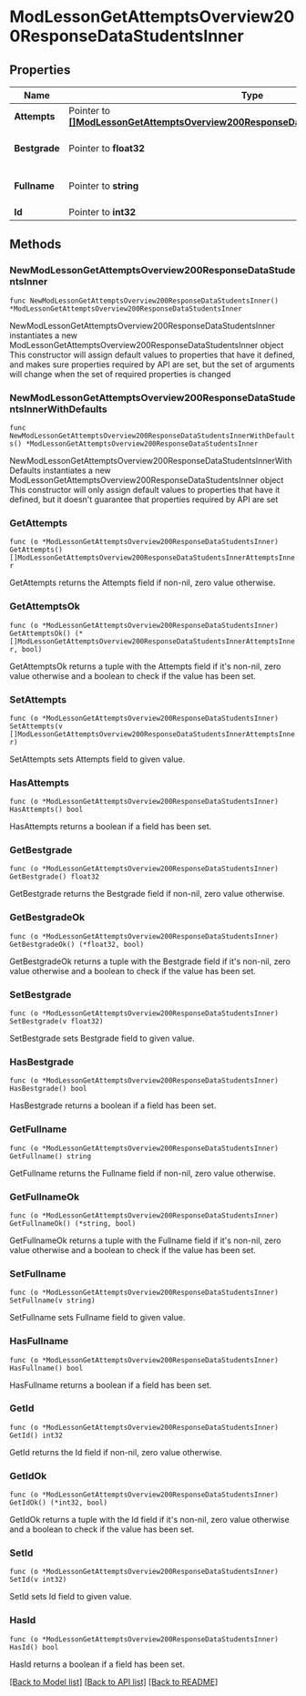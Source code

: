 # ModLessonGetAttemptsOverview200ResponseDataStudentsInner

## Properties

Name | Type | Description | Notes
------------ | ------------- | ------------- | -------------
**Attempts** | Pointer to [**[]ModLessonGetAttemptsOverview200ResponseDataStudentsInnerAttemptsInner**](ModLessonGetAttemptsOverview200ResponseDataStudentsInnerAttemptsInner.md) |  | [optional] 
**Bestgrade** | Pointer to **float32** | Best grade. | [optional] [default to null]
**Fullname** | Pointer to **string** | User full name. | [optional] [default to "null"]
**Id** | Pointer to **int32** | User id. | [optional] 

## Methods

### NewModLessonGetAttemptsOverview200ResponseDataStudentsInner

`func NewModLessonGetAttemptsOverview200ResponseDataStudentsInner() *ModLessonGetAttemptsOverview200ResponseDataStudentsInner`

NewModLessonGetAttemptsOverview200ResponseDataStudentsInner instantiates a new ModLessonGetAttemptsOverview200ResponseDataStudentsInner object
This constructor will assign default values to properties that have it defined,
and makes sure properties required by API are set, but the set of arguments
will change when the set of required properties is changed

### NewModLessonGetAttemptsOverview200ResponseDataStudentsInnerWithDefaults

`func NewModLessonGetAttemptsOverview200ResponseDataStudentsInnerWithDefaults() *ModLessonGetAttemptsOverview200ResponseDataStudentsInner`

NewModLessonGetAttemptsOverview200ResponseDataStudentsInnerWithDefaults instantiates a new ModLessonGetAttemptsOverview200ResponseDataStudentsInner object
This constructor will only assign default values to properties that have it defined,
but it doesn't guarantee that properties required by API are set

### GetAttempts

`func (o *ModLessonGetAttemptsOverview200ResponseDataStudentsInner) GetAttempts() []ModLessonGetAttemptsOverview200ResponseDataStudentsInnerAttemptsInner`

GetAttempts returns the Attempts field if non-nil, zero value otherwise.

### GetAttemptsOk

`func (o *ModLessonGetAttemptsOverview200ResponseDataStudentsInner) GetAttemptsOk() (*[]ModLessonGetAttemptsOverview200ResponseDataStudentsInnerAttemptsInner, bool)`

GetAttemptsOk returns a tuple with the Attempts field if it's non-nil, zero value otherwise
and a boolean to check if the value has been set.

### SetAttempts

`func (o *ModLessonGetAttemptsOverview200ResponseDataStudentsInner) SetAttempts(v []ModLessonGetAttemptsOverview200ResponseDataStudentsInnerAttemptsInner)`

SetAttempts sets Attempts field to given value.

### HasAttempts

`func (o *ModLessonGetAttemptsOverview200ResponseDataStudentsInner) HasAttempts() bool`

HasAttempts returns a boolean if a field has been set.

### GetBestgrade

`func (o *ModLessonGetAttemptsOverview200ResponseDataStudentsInner) GetBestgrade() float32`

GetBestgrade returns the Bestgrade field if non-nil, zero value otherwise.

### GetBestgradeOk

`func (o *ModLessonGetAttemptsOverview200ResponseDataStudentsInner) GetBestgradeOk() (*float32, bool)`

GetBestgradeOk returns a tuple with the Bestgrade field if it's non-nil, zero value otherwise
and a boolean to check if the value has been set.

### SetBestgrade

`func (o *ModLessonGetAttemptsOverview200ResponseDataStudentsInner) SetBestgrade(v float32)`

SetBestgrade sets Bestgrade field to given value.

### HasBestgrade

`func (o *ModLessonGetAttemptsOverview200ResponseDataStudentsInner) HasBestgrade() bool`

HasBestgrade returns a boolean if a field has been set.

### GetFullname

`func (o *ModLessonGetAttemptsOverview200ResponseDataStudentsInner) GetFullname() string`

GetFullname returns the Fullname field if non-nil, zero value otherwise.

### GetFullnameOk

`func (o *ModLessonGetAttemptsOverview200ResponseDataStudentsInner) GetFullnameOk() (*string, bool)`

GetFullnameOk returns a tuple with the Fullname field if it's non-nil, zero value otherwise
and a boolean to check if the value has been set.

### SetFullname

`func (o *ModLessonGetAttemptsOverview200ResponseDataStudentsInner) SetFullname(v string)`

SetFullname sets Fullname field to given value.

### HasFullname

`func (o *ModLessonGetAttemptsOverview200ResponseDataStudentsInner) HasFullname() bool`

HasFullname returns a boolean if a field has been set.

### GetId

`func (o *ModLessonGetAttemptsOverview200ResponseDataStudentsInner) GetId() int32`

GetId returns the Id field if non-nil, zero value otherwise.

### GetIdOk

`func (o *ModLessonGetAttemptsOverview200ResponseDataStudentsInner) GetIdOk() (*int32, bool)`

GetIdOk returns a tuple with the Id field if it's non-nil, zero value otherwise
and a boolean to check if the value has been set.

### SetId

`func (o *ModLessonGetAttemptsOverview200ResponseDataStudentsInner) SetId(v int32)`

SetId sets Id field to given value.

### HasId

`func (o *ModLessonGetAttemptsOverview200ResponseDataStudentsInner) HasId() bool`

HasId returns a boolean if a field has been set.


[[Back to Model list]](../README.md#documentation-for-models) [[Back to API list]](../README.md#documentation-for-api-endpoints) [[Back to README]](../README.md)


